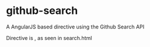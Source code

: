 # github-search
A AngularJS based directive using the Github Search API

Directive is <github-search>, as seen in search.html
